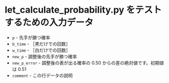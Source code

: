 # let_calculate_probability.py をテストするための入力データ

* `p` - 先手が勝つ確率
* `b_time` - ［黒だけでの回数］
* `w_time` - ［白だけでの回数］
* `new_p` - 調整後の先手が勝つ確率
* `new_p_error` - 調整後の表が出る確率の 0.50 からの差の絶対値です。初期値は 0.51
* `comment` - この行データの説明
